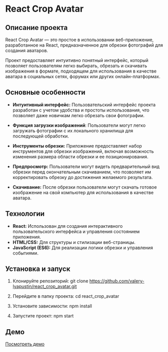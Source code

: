 # React Crop Avatar

## Описание проекта

React Crop Avatar — это простое в использовании веб-приложение, разработанное на React, предназначенное для обрезки фотографий для создания аватаров.

Проект предоставляет интуитивно понятный интерфейс, который позволяет пользователям легко выбирать, обрезать и скачивать изображения в формате, подходящем для использования в качестве аватара в социальных сетях, форумах или других онлайн-платформах.

## Основные особенности
* **Интуитивный интерфейс:** Пользовательский интерфейс проекта разработан с учетом удобства и простоты использования, что позволяет даже новичкам легко обрезать свои фотографии.

* **Функция загрузки изображений**: Пользователи могут легко загружать фотографии с их локального хранилища для последующей обработки.

* **Инструменты обрезки:** Приложение предоставляет набор инструментов для обрезки изображений, включая возможность изменения размера области обрезки и ее позиционирования.

* **Предпросмотр:** Пользователи могут видеть предварительный вид обрезки перед окончательным скачиванием, что позволяет им корректировать обрезку до достижения желаемого результата.

* **Скачивание:** После обрезки пользователи могут скачать готовое изображение на свой компьютер для использования в качестве аватара.

## Технологии
* **React:** Использован для создания интерактивного пользовательского интерфейса и управления состоянием приложения.
* **HTML/CSS:** Для структуры и стилизации веб-страницы.
* **JavaScript (ES6):** Для реализации логики обрезки и управления событиями.

## Установка и запуск

1. Клонируйте репозиторий:
git clone https://github.com/valery-lyapustin/react_crop_avatar.git

2. Перейдите в папку проекта:
cd react_crop_avatar

3. Установите зависимости:
npm install

4. Запустите проект:
npm start

## Демо

[Посмотреть демо](https://valery-lyapustin.github.io/react_crop_avatar)